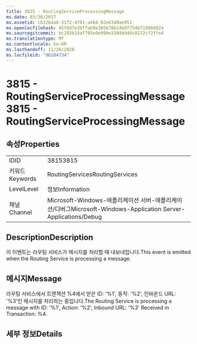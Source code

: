 ```yaml
---
title: 3815 - RoutingServiceProcessingMessage
ms.date: 03/30/2017
ms.assetid: c632b4a6-31f2-4f81-a484-02eb340ae951
ms.openlocfilehash: 45f8d7e3bffab9e385678b14b0f754b710966924
ms.sourcegitcommit: bc293b14af795e0e999e3304dd40c0222cf2ffe4
ms.translationtype: MT
ms.contentlocale: ko-KR
ms.lasthandoff: 11/26/2020
ms.locfileid: "96284734"
---
```

# <a name="3815---routingserviceprocessingmessage"></a><span data-ttu-id="784fa-102">3815 - RoutingServiceProcessingMessage</span><span class="sxs-lookup"><span data-stu-id="784fa-102">3815 - RoutingServiceProcessingMessage</span></span>

## <a name="properties"></a><span data-ttu-id="784fa-103">속성</span><span class="sxs-lookup"><span data-stu-id="784fa-103">Properties</span></span>  
  
|||  
|-|-|  
|<span data-ttu-id="784fa-104">ID</span><span class="sxs-lookup"><span data-stu-id="784fa-104">ID</span></span>|<span data-ttu-id="784fa-105">3815</span><span class="sxs-lookup"><span data-stu-id="784fa-105">3815</span></span>|  
|<span data-ttu-id="784fa-106">키워드</span><span class="sxs-lookup"><span data-stu-id="784fa-106">Keywords</span></span>|<span data-ttu-id="784fa-107">RoutingServices</span><span class="sxs-lookup"><span data-stu-id="784fa-107">RoutingServices</span></span>|  
|<span data-ttu-id="784fa-108">Level</span><span class="sxs-lookup"><span data-stu-id="784fa-108">Level</span></span>|<span data-ttu-id="784fa-109">정보</span><span class="sxs-lookup"><span data-stu-id="784fa-109">Information</span></span>|  
|<span data-ttu-id="784fa-110">채널</span><span class="sxs-lookup"><span data-stu-id="784fa-110">Channel</span></span>|<span data-ttu-id="784fa-111">Microsoft-Windows-애플리케이션 서버-애플리케이션/디버그</span><span class="sxs-lookup"><span data-stu-id="784fa-111">Microsoft-Windows-Application Server-Applications/Debug</span></span>|  
  
## <a name="description"></a><span data-ttu-id="784fa-112">Description</span><span class="sxs-lookup"><span data-stu-id="784fa-112">Description</span></span>  

 <span data-ttu-id="784fa-113">이 이벤트는 라우팅 서비스가 메시지를 처리할 때 내보내집니다.</span><span class="sxs-lookup"><span data-stu-id="784fa-113">This event is emitted when the Routing Service is processing a message.</span></span>  
  
## <a name="message"></a><span data-ttu-id="784fa-114">메시지</span><span class="sxs-lookup"><span data-stu-id="784fa-114">Message</span></span>  

 <span data-ttu-id="784fa-115">라우팅 서비스에서 트랜잭션 %4에서 받은 ID: '%1', 동작: '%2', 인바운드 URL: '%3'인 메시지를 처리하는 중입니다.</span><span class="sxs-lookup"><span data-stu-id="784fa-115">The Routing Service is processing a message with ID: '%1', Action: '%2', Inbound URL: '%3' Received in Transaction: %4.</span></span>  
  
## <a name="details"></a><span data-ttu-id="784fa-116">세부 정보</span><span class="sxs-lookup"><span data-stu-id="784fa-116">Details</span></span>
